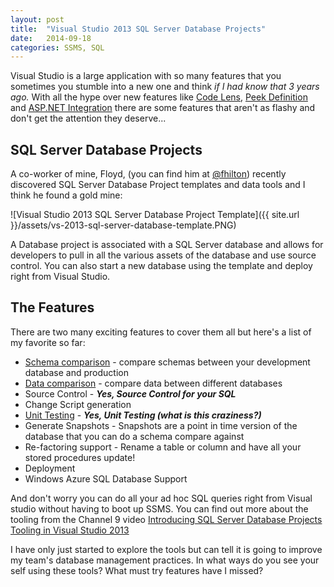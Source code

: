 ```yaml
---
layout: post
title:  "Visual Studio 2013 SQL Server Database Projects"
date:   2014-09-18
categories: SSMS, SQL
---
```


Visual Studio is a large application with so many features that you sometimes you stumble into a new one and think *if I had know that 3 years ago.*  With all the hype over new features like [Code Lens](http://msdn.microsoft.com/en-us/library/dn269218.aspx), [Peek Definition](http://msdn.microsoft.com/en-us/library/dn160178.aspx) and [ASP.NET Integration](http://blogs.msdn.com/b/webdev/archive/2013/10/16/asp-net-features-in-new-project-templates-in-visual-studio-2013.aspx) there are some features that aren't as flashy and don't get the attention they deserve...

## SQL Server Database Projects
A co-worker of mine, Floyd, (you can find him at [@fhilton](https://twitter.com/fhilton))  recently discovered SQL Server Database Project templates and data tools and I think he found a gold mine:

![Visual Studio 2013 SQL Server Database Project Template]({{ site.url }}/assets/vs-2013-sql-server-database-template.PNG)

A Database project is associated with a SQL Server database and allows for developers to pull in all the various assets of the database and use source control. You can also start a new database using the template and deploy right from Visual Studio.

## The Features
There are two many exciting features to cover them all but here's a list of my favorite so far:

- [Schema comparison](http://channel9.msdn.com/Events/Visual-Studio/Launch-2013/VS108) - compare schemas between your development database and production
- [Data comparison](http://channel9.msdn.com/Events/Visual-Studio/Launch-2013/VS108) - compare data between different databases
- Source Control - ***Yes, Source Control for your SQL***
- Change Script generation
- [Unit Testing](http://channel9.msdn.com/Events/Visual-Studio/Launch-2013/QE107) - ***Yes, Unit Testing (what is this craziness?)***
- Generate Snapshots - Snapshots are a point in time version of the database that you can do a schema compare against
- Re-factoring support - Rename a table or column and have all your stored procedures update!
- Deployment
- Windows Azure SQL Database Support

And don't worry you can do all your ad hoc SQL queries right from Visual studio without having to boot up SSMS.  You can find out more about the tooling from the Channel 9 video  [Introducing SQL Server Database Projects Tooling in Visual Studio 2013](http://channel9.msdn.com/Events/Visual-Studio/Launch-2013/VS111)

I have only just started to explore the tools but can tell it is going to improve my team's database management practices.  In what ways do you see your self using these tools?  What must try features have I missed?